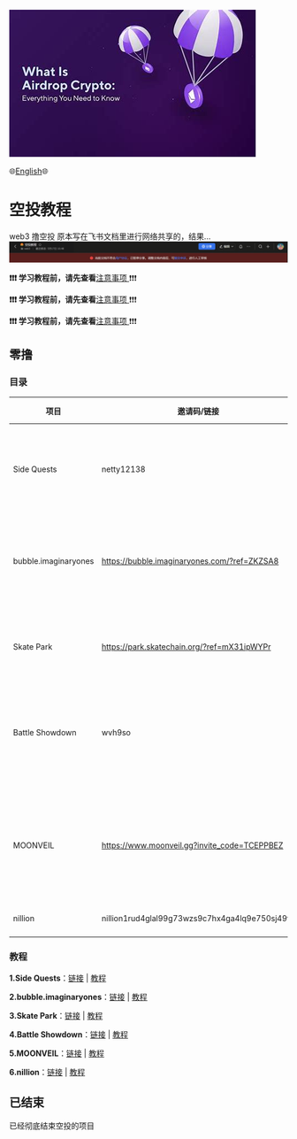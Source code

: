 

![空投](./assets/airdrop.jpg)

:globe_with_meridians:[English](https://github.com/Patrickming/Airdrop-Tutorial/blob/main/en):globe_with_meridians:	


# 空投教程

web3 撸空投
原本写在飞书文档里进行网络共享的，结果...
![alt text](./assets/image.png)

 

**❗❗❗ 学习教程前，请先查看**[注意事项 ](https://github.com/Patrickming/Airdrop-Tutorial/tree/main/Cautions) ❗❗❗



**❗❗❗ 学习教程前，请先查看**[注意事项 ](https://github.com/Patrickming/Airdrop-Tutorial/tree/main/Cautions) ❗❗❗



**❗❗❗ 学习教程前，请先查看**[注意事项 ](https://github.com/Patrickming/Airdrop-Tutorial/tree/main/Cautions) ❗❗❗

## 零撸

### 目录

| 项目                 | 邀请码/链接                                    | 任务分类                                    | 状态         |
| -------------------- | ---------------------------------------------- | ------------------------------------------- | ------------ |
| Side Quests          | netty12138                                     | 每日转盘、邀请积分、社交任务                | 未发币空投   |
| bubble.imaginaryones | https://bubble.imaginaryones.com/?ref=ZKZSA8   | 邀请积分、社交任务、玩游戏                  | 零撸未发空投 |
| Skate Park           | https://park.skatechain.org/?ref=mX31ipWYPr    | 领NFT、邀请积分、社交任务                   | 未发币空投   |
| Battle Showdown      | wvh9so                                         | 邀请积分、~~成本任务~~、社交任务            | 未发币空投   |
| MOONVEIL             | https://www.moonveil.gg?invite_code=TCEPPBEZ   | steam游戏数量、钱包余额、邀请积分、社交任务 | 未发币空投   |
| nillion              | nillion1rud4glal99g73wzs9c7hx4ga4lq9e750sj49f7 |                                             |              |
|                      |                                                |                                             |              |
|                      |                                                |                                             |              |
|                      |                                                |                                             |              |
|                      |                                                |                                             |              |

### 教程

**1.Side Quests**：[链接](https://sidequest.rcade.game) | [教程](https://github.com/Patrickming/Airdrop-Tutorial/tree/main/Tutorial/SideQuests) 



**2.bubble.imaginaryones**：[链接](https://bubble.imaginaryones.com/?ref=ZKZSA8) | [教程](https://github.com/Patrickming/Airdrop-Tutorial/tree/main/Tutorial/bubble) 



**3.Skate Park**：[链接](https://park.skatechain.org/?ref=mX31ipWYPr) | [教程](https://github.com/Patrickming/Airdrop-Tutorial/tree/main/Tutorial/SkatePark) 



**4.Battle Showdown**：[链接](https://battleshowdown.com/) | [教程](https://github.com/Patrickming/Airdrop-Tutorial/tree/main/Tutorial/BattleShowdown) 



**5.MOONVEIL**：[链接](https://www.moonveil.gg?invite_code=TCEPPBEZ) | [教程](https://github.com/Patrickming/Airdrop-Tutorial/tree/main/Tutorial/MOONVEIL) 



**6.nillion**：[链接]() | [教程](https://github.com/Patrickming/Airdrop-Tutorial/tree/main/Tutorial/nillion) 





## 已结束

已经彻底结束空投的项目



